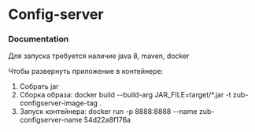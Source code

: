 # Config-server

### Documentation

Для запуска требуется наличие java 8, maven, docker

Чтобы развернуть приложение в контейнере:
1. Собрать jar
2. Сборка образа: docker build --build-arg JAR_FILE=target/*.jar -t zub-configserver-image-tag .
3. Запуск контейнера: docker run -p 8888:8888 --name zub-configserver-name 54d22a8f176a 



